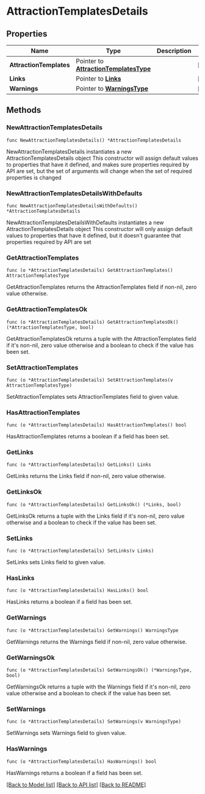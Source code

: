 # AttractionTemplatesDetails

## Properties

Name | Type | Description | Notes
------------ | ------------- | ------------- | -------------
**AttractionTemplates** | Pointer to [**AttractionTemplatesType**](AttractionTemplatesType.md) |  | [optional] 
**Links** | Pointer to [**Links**](Links.md) |  | [optional] 
**Warnings** | Pointer to [**WarningsType**](WarningsType.md) |  | [optional] 

## Methods

### NewAttractionTemplatesDetails

`func NewAttractionTemplatesDetails() *AttractionTemplatesDetails`

NewAttractionTemplatesDetails instantiates a new AttractionTemplatesDetails object
This constructor will assign default values to properties that have it defined,
and makes sure properties required by API are set, but the set of arguments
will change when the set of required properties is changed

### NewAttractionTemplatesDetailsWithDefaults

`func NewAttractionTemplatesDetailsWithDefaults() *AttractionTemplatesDetails`

NewAttractionTemplatesDetailsWithDefaults instantiates a new AttractionTemplatesDetails object
This constructor will only assign default values to properties that have it defined,
but it doesn't guarantee that properties required by API are set

### GetAttractionTemplates

`func (o *AttractionTemplatesDetails) GetAttractionTemplates() AttractionTemplatesType`

GetAttractionTemplates returns the AttractionTemplates field if non-nil, zero value otherwise.

### GetAttractionTemplatesOk

`func (o *AttractionTemplatesDetails) GetAttractionTemplatesOk() (*AttractionTemplatesType, bool)`

GetAttractionTemplatesOk returns a tuple with the AttractionTemplates field if it's non-nil, zero value otherwise
and a boolean to check if the value has been set.

### SetAttractionTemplates

`func (o *AttractionTemplatesDetails) SetAttractionTemplates(v AttractionTemplatesType)`

SetAttractionTemplates sets AttractionTemplates field to given value.

### HasAttractionTemplates

`func (o *AttractionTemplatesDetails) HasAttractionTemplates() bool`

HasAttractionTemplates returns a boolean if a field has been set.

### GetLinks

`func (o *AttractionTemplatesDetails) GetLinks() Links`

GetLinks returns the Links field if non-nil, zero value otherwise.

### GetLinksOk

`func (o *AttractionTemplatesDetails) GetLinksOk() (*Links, bool)`

GetLinksOk returns a tuple with the Links field if it's non-nil, zero value otherwise
and a boolean to check if the value has been set.

### SetLinks

`func (o *AttractionTemplatesDetails) SetLinks(v Links)`

SetLinks sets Links field to given value.

### HasLinks

`func (o *AttractionTemplatesDetails) HasLinks() bool`

HasLinks returns a boolean if a field has been set.

### GetWarnings

`func (o *AttractionTemplatesDetails) GetWarnings() WarningsType`

GetWarnings returns the Warnings field if non-nil, zero value otherwise.

### GetWarningsOk

`func (o *AttractionTemplatesDetails) GetWarningsOk() (*WarningsType, bool)`

GetWarningsOk returns a tuple with the Warnings field if it's non-nil, zero value otherwise
and a boolean to check if the value has been set.

### SetWarnings

`func (o *AttractionTemplatesDetails) SetWarnings(v WarningsType)`

SetWarnings sets Warnings field to given value.

### HasWarnings

`func (o *AttractionTemplatesDetails) HasWarnings() bool`

HasWarnings returns a boolean if a field has been set.


[[Back to Model list]](../README.md#documentation-for-models) [[Back to API list]](../README.md#documentation-for-api-endpoints) [[Back to README]](../README.md)


